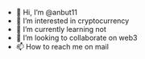 - 👋 Hi, I’m @anbut11
- 👀 I’m interested in cryptocurrency
- 🌱 I’m currently learning not
- 💞️ I’m looking to collaborate on web3
- 📫 How to reach me on mail

<!---
anbut11/anbut11 is a ✨ special ✨ repository because its `README.md` (this file) appears on your GitHub profile.
You can click the Preview link to take a look at your changes.
--->
